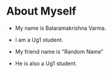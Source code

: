 # About Myself

- My name is Balaramakrishna Varma. 
- I am a Ug1 student.  

- My friend name is "Random Name" 
- He is also a Ug1 student.

